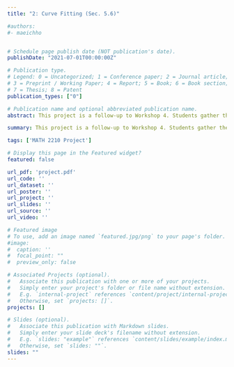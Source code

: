 ```yaml
---
title: "2: Curve Fitting (Sec. 5.6)"

#authors:
#- maeichho


# Schedule page publish date (NOT publication's date).
publishDate: "2021-07-01T00:00:00Z"

# Publication type.
# Legend: 0 = Uncategorized; 1 = Conference paper; 2 = Journal article;
# 3 = Preprint / Working Paper; 4 = Report; 5 = Book; 6 = Book section;
# 7 = Thesis; 8 = Patent
publication_types: ["0"]

# Publication name and optional abbreviated publication name.
abstract: This project is a follow-up to Workshop 4. Students gather their own experimental data that models the quantitative relationship between two variables. They fit a linear model to the data, along with a custom-tailored model (chosen by plotting the data). Then, they use the coefficients of determination to analyze the quality of their models. <br><a class="btn btn-outline-primary btn-page-header" href="sample1.pdf" target="_blank" rel="noopener">Sample Project 1</a> <a class="btn btn-outline-primary btn-page-header" href="sample2.pdf" target="_blank" rel="noopener">Sample Project 2</a>

summary: This project is a follow-up to Workshop 4. Students gather their own experimental data that models the quantitative relationship between two variables. They fit a linear model to the data, along with a custom-tailored model (chosen by plotting the data). Then, they use the coefficients of determination to analyze the quality of their models. 

tags: ['MATH 2210 Project']

# Display this page in the Featured widget?
featured: false

url_pdf: 'project.pdf'
url_code: ''
url_dataset: ''
url_poster: ''
url_project: ''
url_slides: ''
url_source: ''
url_video: ''

# Featured image
# To use, add an image named `featured.jpg/png` to your page's folder. 
#image:
#  caption: ''
#  focal_point: ""
#  preview_only: false

# Associated Projects (optional).
#   Associate this publication with one or more of your projects.
#   Simply enter your project's folder or file name without extension.
#   E.g. `internal-project` references `content/project/internal-project/index.md`.
#   Otherwise, set `projects: []`.
projects: []

# Slides (optional).
#   Associate this publication with Markdown slides.
#   Simply enter your slide deck's filename without extension.
#   E.g. `slides: "example"` references `content/slides/example/index.md`.
#   Otherwise, set `slides: ""`.
slides: ""
---
```


